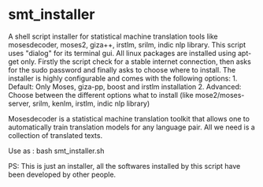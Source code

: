 # smt_installer

A shell script installer for statistical machine translation tools like mosesdecoder, moses2, giza++, irstlm, srilm, indic nlp library. This script uses "dialog" for its terminal gui. All linux packages are installed using apt-get only.
Firstly the script check for a stable internet connection, then asks for the sudo password and finally asks to choose where to install. 
The installer is highly configurable and comes with the following options: 
    1. Default: Only Moses, giza-pp, boost and irstlm installation
    2. Advanced: Choose between the different options what to install (like mose2/moses-server, srilm, kenlm, irstlm, indic nlp library)

Mosesdecoder is a statistical machine translation toolkit that allows one to
automatically train translation models for any language pair. All we need is a
collection of translated texts.

Use as : bash smt_installer.sh

PS: This is just an installer, all the softwares installed by this script have been developed by other people. 
